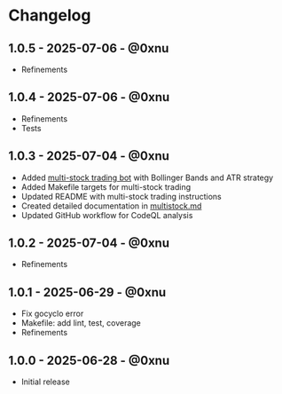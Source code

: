 # Changelog

## 1.0.5 - 2025-07-06 - @0xnu
* Refinements

## 1.0.4 - 2025-07-06 - @0xnu
* Refinements
* Tests

## 1.0.3 - 2025-07-04 - @0xnu
* Added [multi-stock trading bot](./cmd/demo/multistock.go) with Bollinger Bands and ATR strategy
* Added Makefile targets for multi-stock trading
* Updated README with multi-stock trading instructions
* Created detailed documentation in [multistock.md](./cmd/demo/multistock.md)
* Updated GitHub workflow for CodeQL analysis

## 1.0.2 - 2025-07-04 - @0xnu
* Refinements

## 1.0.1 - 2025-06-29 - @0xnu
* Fix gocyclo error
* Makefile: add lint, test, coverage
* Refinements

## 1.0.0 - 2025-06-28 - @0xnu
* Initial release
